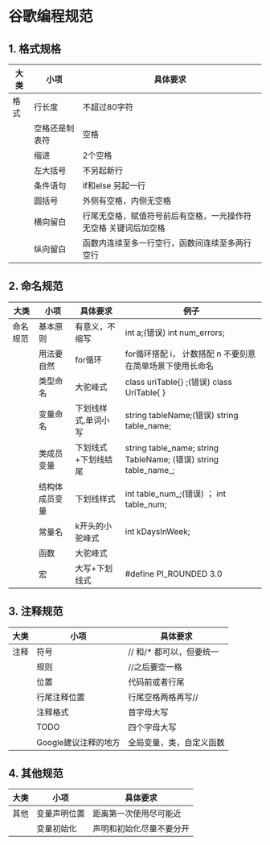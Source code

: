 # 谷歌编程规范



## 1. 格式规格



| 大类 | 小项           | 具体要求                                                     |
| ---- | -------------- | ------------------------------------------------------------ |
| 格式 | 行长度         | 不超过80字符                                                 |
|      | 空格还是制表符 | 空格                                                         |
|      | 缩进           | 2个空格                                                      |
|      | 左大括号       | 不另起新行                                                   |
|      | 条件语句       | if和else 另起一行                                            |
|      | 圆括号         | 外侧有空格，内侧无空格                                       |
|      | 横向留白       | 行尾无空格，赋值符号前后有空格，一元操作符无空格  关键词后加空格 |
|      | 纵向留白       | 函数内连续至多一行空行，函数间连续至多两行空行               |





## 2. 命名规范

| 大类     | 小项           | 具体要求            | 例子                                                         |
| -------- | -------------- | ------------------- | ------------------------------------------------------------ |
| 命名规范 | 基本原则       | 有意义，不缩写      | int  a;(错误)    int  num_errors;                            |
|          | 用法要自然     | for循环             | for循环搭配 i， 计数搭配 n  不要刻意在简单场景下使用长命名   |
|          | 类型命名       | 大驼峰式            | class  uriTable{} ;(错误)            class UriTable{ }       |
|          | 变量命名       | 下划线样式,单词小写 | string tableName;(错误)           string table_name;         |
|          | 类成员变量     | 下划线式+下划线结尾 | string table_name;  string TableName; (错误)      string table_name_; |
|          | 结构体成员变量 | 下划线样式          | int table_num_;(错误) ；  int table_num;                     |
|          | 常量名         | k开头的小驼峰式     | int kDaysInWeek;                                             |
|          | 函数           | 大驼峰式            |                                                              |
|          | 宏             | 大写+下划线式       | #define PI_ROUNDED 3.0                                       |



## 3. 注释规范

| 大类 | 小项                 | 具体要求                 |
| ---- | -------------------- | ------------------------ |
| 注释 | 符号                 | // 和/* 都可以，但要统一 |
|      | 规则                 | //之后要空一格           |
|      | 位置                 | 代码前或者行尾           |
|      | 行尾注释位置         | 行尾空格两格再写//       |
|      | 注释格式             | 首字母大写               |
|      | TODO                 | 四个字母大写             |
|      | Google建议注释的地方 | 全局变量，类，自定义函数 |





## 4. 其他规范

| 大类 | 小项         | 具体要求                 |
| ---- | ------------ | ------------------------ |
| 其他 | 变量声明位置 | 距离第一次使用尽可能近   |
|      | 变量初始化   | 声明和初始化尽量不要分开 |

